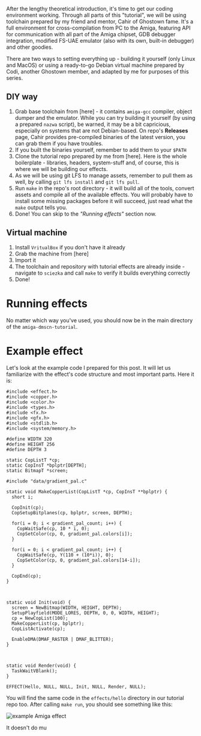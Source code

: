After the lengthy theoretical introduction, it's time to get our coding environment working. Through all parts of this "tutorial", we will be using toolchain prepared by my friend and mentor, Cahir of Ghostown fame. 
It's a full environment for cross-compilation from PC to the Amiga, featuring API for communication with all part of the Amiga chipset, GDB debugger integration, modified FS-UAE emulator (also with its own, built-in debugger) and other goodies. 

There are two ways to setting everything up - building it yourself (only Linux and MacOS) or using a ready-to-go Debian virtual machine prepared by Codi, another Ghostown member, and adapted by me for purposes of this series.

## DIY way
1. Grab base toolchain from [here] - it contains `amiga-gcc` compiler, object dumper and the emulator. While you can try building it yourself (by using a prepared `nazwa` script), be warned, it may be a bit capricious, especially on systems that are not Debian-based. On repo's **Releases** page, Cahir provides pre-compiled binaries of the latest version, you can grab them if you have troubles.
2. If you built the binaries yourself, remember to add them to your `$PATH`
3. Clone the tutorial repo prepared by me from [here]. Here is the whole boilerplate - libraries, headers, system-stuff and, of course, this is where we will be building our effects.
4. As we will be using git LFS to manage assets, remember to pull them as well, by calling `git lfs install` and `git lfs pull`.
5. Run `make` in the repo's root directory - it will build all of the tools, convert assets and compile all of the available effects. You will probably have to install some missing packages before it will succeed, just read what the `make` output tells you. 
6. Done! You can skip to the *"Running effects"* section now.

## Virtual machine
1. Install `VritualBox` if you don't have it already
2. Grab the machine from [here]
3. Import it
4. The toolchain and repository with tutorial effects are already inside - navigate to `sciezka` and call `make` to verify it builds everything correctly
5. Done!

# Running effects
No matter which way you've used, you should now be in the main directory of the `amiga-dmscn-tutorial`.

# Example effect
Let's look at the example code I prepared for this post. It will let us familiarize with the effect's code structure and most important parts. Here it is:

```
#include <effect.h>
#include <copper.h>
#include <color.h>
#include <types.h>
#include <fx.h>
#include <gfx.h>
#include <stdlib.h>
#include <system/memory.h>

#define WIDTH 320
#define HEIGHT 256
#define DEPTH 3

static CopListT *cp;
static CopInsT *bplptr[DEPTH];
static BitmapT *screen;

#include "data/gradient_pal.c"

static void MakeCopperList(CopListT *cp, CopInsT **bplptr) {
  short i;

  CopInit(cp);
  CopSetupBitplanes(cp, bplptr, screen, DEPTH);
  
  for(i = 0; i < gradient_pal_count; i++) {
    CopWaitSafe(cp, 10 * i, 0);
    CopSetColor(cp, 0, gradient_pal.colors[i]);
  }

  for(i = 0; i < gradient_pal_count; i++) {
    CopWaitSafe(cp, Y(110 + (10*i)), 0);
    CopSetColor(cp, 0, gradient_pal.colors[14-i]);
  }

  CopEnd(cp);
}

  

static void Init(void) {
  screen = NewBitmap(WIDTH, HEIGHT, DEPTH);
  SetupPlayfield(MODE_LORES, DEPTH, 0, 0, WIDTH, HEIGHT);
  cp = NewCopList(100);
  MakeCopperList(cp, bplptr);
  CopListActivate(cp);

  EnableDMA(DMAF_RASTER | DMAF_BLITTER);
}

  

static void Render(void) {
  TaskWaitVBlank();
}

EFFECT(Hello, NULL, NULL, Init, NULL, Render, NULL);
```

You will find the same code in the `effects/hello` directory in our tutorial repo too. After calling `make run`, you should see something like this:

![example Amiga effect](hello.png)

It doesn't do mu